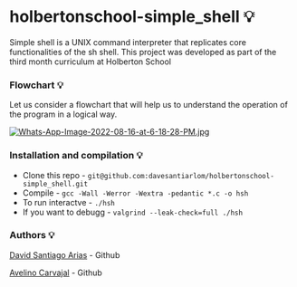 # holbertonschool-simple_shell :bulb:

Simple shell is a UNIX command interpreter that replicates core functionalities of the sh shell. This project was developed as part of the third month curriculum at Holberton School


### Flowchart :bulb:

Let us consider a flowchart that will help us to understand the operation of the program in a logical way.

[![Whats-App-Image-2022-08-16-at-6-18-28-PM.jpg](https://i.postimg.cc/4d5zcbnN/Whats-App-Image-2022-08-16-at-6-18-28-PM.jpg)](https://postimg.cc/VrJrQtj3)

### Installation and compilation :bulb:

* Clone this repo - ```git@github.com:davesantiarlom/holbertonschool-simple_shell.git```
* Compile - ```gcc -Wall -Werror -Wextra -pedantic *.c -o hsh```
* To run interactve - ``` ./hsh ```
* If you want to debugg - ```valgrind --leak-check=full ./hsh```


### Authors :bulb:

[David Santiago Arias](https://github.com/davesantiarlom) - Github

[Avelino Carvajal](https://github.com/AvelinoC5) - Github
